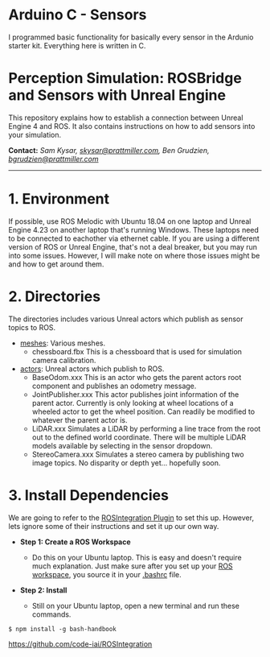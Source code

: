 # Arduino C - Sensors
I programmed basic functionality for basically every sensor in the Ardunio starter kit. Everything here is written in C.

# Perception Simulation: ROSBridge and Sensors with Unreal Engine

This repository explains how to establish a connection between Unreal Engine 4 and ROS. It also contains instructions on how to add sensors into your simulation.

**Contact:** *Sam Kysar, skysar@prattmiller.com,* *Ben Grudzien, bgrudzien@prattmiller.com*

---

# 1. Environment

If possible, use ROS Melodic with Ubuntu 18.04 on one laptop and Unreal Engine 4.23 on another laptop that's running Windows. These laptops need to be connected to eachother via ethernet cable. If you are using a different version of ROS or Unreal Engine, that's not a deal breaker, but you may run into some issues. However, I will make note on where those issues might be and how to get around them.

# 2. Directories

The directories includes various Unreal actors which publish as sensor topics to ROS.

+ [meshes](./meshes/.): Various meshes.
    - chessboard.fbx This is a chessboard that is used for simulation camera calibration.
+ [actors](./actors/.): Unreal actors which publish to ROS.
    - BaseOdom.xxx This is an actor who gets the parent actors root component and publishes an odometry message.
    - JointPublisher.xxx This actor publishes joint information of the parent actor. Currently is only looking at wheel locations of a wheeled actor to get the wheel position. Can readily be modified to whatever the parent actor is.
    - LiDAR.xxx Simulates a LiDAR by performing a line trace from the root out to the defined world coordinate. There will be multiple LiDAR models available by selecting in the sensor dropdown.
    - StereoCamera.xxx Simulates a stereo camera by publishing two image topics. No disparity or depth yet... hopefully soon.

# 3. Install Dependencies

We are going to refer to the [ROSIntegration Plugin](https://github.com/code-iai/ROSIntegration) to set this up. However, lets ignore some of their instructions and set it up our own way.

+ **Step 1: Create a ROS Workspace**
    - Do this on your Ubuntu laptop. This is easy and doesn't require much explanation. Just make sure after you set up your [ROS workspace](http://wiki.ros.org/catkin/Tutorials/create_a_workspace), you source it in your [.bashrc](http://wiki.ros.org/ROS/Tutorials/InstallingandConfiguringROSEnvironment) file.
    
+ **Step 2: Install**
    - Still on your Ubuntu laptop, open a new terminal and run these commands.
 

```
$ npm install -g bash-handbook
```
    

https://github.com/code-iai/ROSIntegration


